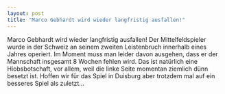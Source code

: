 ```yaml
---
layout: post
title: "Marco Gebhardt wird wieder langfristig ausfallen!"
---
```


Marco Gebhardt wird wieder langfristig ausfallen! Der Mittelfeldspieler wurde in der Schweiz an seinem zweiten Leistenbruch innerhalb eines Jahres operiert. Im Moment muss man leider davon ausgehen, dass er der Mannschaft insgesamt 8 Wochen fehlen wird. Das ist natürlich eine Hiobsbotschaft, vor allem, weil die linke Seite momentan ziemlich dünn besetzt ist. Hoffen wir für das Spiel in Duisburg aber trotzdem mal auf ein besseres Spiel als zuletzt...
